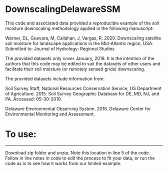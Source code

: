 # DownscalingDelawareSSM

This code and associated data provided a reproducible example of the soil moisture downscaling methodology applied in the following manuscript:

Warner, DL, Guevara, M, Callahan, J, Vargas, R. 2020. Downscaling satellite soil moisture for landscape applications in the Mid-Atlantic region, USA. 
Submitted to: Journal of Hydrology: Regional Studies

The provided datasets only cover January, 2018. It is the intention of the authors that this code may be edited to suit the datasets of other users and facilitate their soil moisture (or remotely sensed grids) downscaling. 

The provided datasets include information from:

Soil Survey Staff, National Resources Conservation Service, US Department of Agriculture. 2015. Soil Survey Geographic Database for DE, MD, NJ, and PA. Accessed: 05-30-2019.

Delaware Environmental Observing System. 2018. Delaware Center for Environmental Monitoring and Assessment. 

# To use:
--------------------------------------------------
Download zip folder and unzip. Note this location in line 5 of the code. Follow in line notes in code to edit the process to fit your data, or run the code as is to see how it works from our limited example. 
